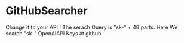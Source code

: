 # GitHubSearcher
 Change it to your API ! The serach Query is "sk-" + 48 parts. Here We search "sk-" OpenAiAPI Keys at github
